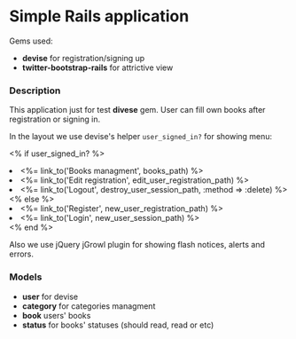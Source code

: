 # Simple Rails application
Gems used:
* **devise** for registration/signing up
* **twitter-bootstrap-rails** for attrictive view

### Description
This application just for test **divese** gem. User can fill own books after registration or signing in.

In the layout we use devise's helper `user_signed_in?` for showing menu:

  <% if user_signed_in? %>
    <li><%= link_to('Books managment', books_path) %></li>
    <li><%= link_to('Edit registration', edit_user_registration_path) %></li>
    <li><%= link_to('Logout', destroy_user_session_path, :method => :delete) %></li>
  <% else %>
    <li><%= link_to('Register', new_user_registration_path)  %></li>
    <li><%= link_to('Login', new_user_session_path)  %></li>
  <% end %>

Also we use jQuery jGrowl plugin for showing flash notices, alerts and errors.

### Models
* **user** for devise
* **category** for categories managment
* **book** users' books
* **status** for books' statuses (should read, read or etc)


